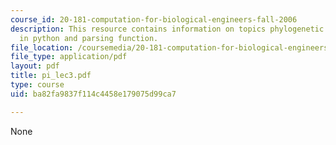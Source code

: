 ```yaml
---
course_id: 20-181-computation-for-biological-engineers-fall-2006
description: This resource contains information on topics phylogenetic trees, trees
  in python and parsing function.
file_location: /coursemedia/20-181-computation-for-biological-engineers-fall-2006/ba82fa9837f114c4458e179075d99ca7_pi_lec3.pdf
file_type: application/pdf
layout: pdf
title: pi_lec3.pdf
type: course
uid: ba82fa9837f114c4458e179075d99ca7

---
```

None